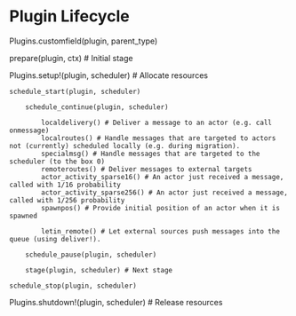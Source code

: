 # Plugin Lifecycle

Plugins.customfield(plugin, parent_type)

prepare(plugin, ctx) # Initial stage

Plugins.setup!(plugin, scheduler) # Allocate resources

    schedule_start(plugin, scheduler)

        schedule_continue(plugin, scheduler)

            localdelivery() # Deliver a message to an actor (e.g. call onmessage)
            localroutes() # Handle messages that are targeted to actors not (currently) scheduled locally (e.g. during migration).
            specialmsg() # Handle messages that are targeted to the scheduler (to the box 0)
            remoteroutes() # Deliver messages to external targets
            actor_activity_sparse16() # An actor just received a message, called with 1/16 probability
            actor_activity_sparse256() # An actor just received a message, called with 1/256 probability
            spawnpos() # Provide initial position of an actor when it is spawned

            letin_remote() # Let external sources push messages into the queue (using deliver!).

        schedule_pause(plugin, scheduler)

        stage(plugin, scheduler) # Next stage

    schedule_stop(plugin, scheduler)

Plugins.shutdown!(plugin, scheduler) # Release resources